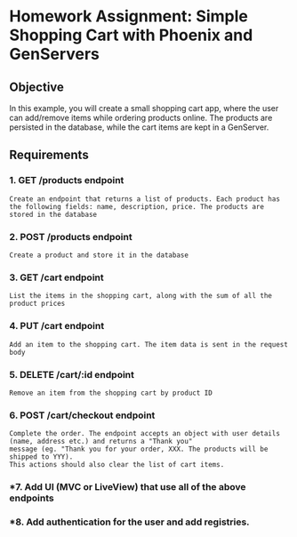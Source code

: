 # **Homework Assignment: Simple Shopping Cart with Phoenix and GenServers**

## **Objective**
In this example, you will create a small shopping cart app, where the user can add/remove items while ordering products
online. The products are persisted in the database, while the cart items are kept in a GenServer.

## **Requirements**

### 1. **GET /products endpoint**
    Create an endpoint that returns a list of products. Each product has the following fields: name, description, price. The products are stored in the database

### 2. **POST /products endpoint**
    Create a product and store it in the database

### 3. **GET /cart endpoint**
    List the items in the shopping cart, along with the sum of all the product prices

### 4. **PUT /cart endpoint**
    Add an item to the shopping cart. The item data is sent in the request body

### 5. **DELETE /cart/:id endpoint**
    Remove an item from the shopping cart by product ID

### 6. **POST /cart/checkout endpoint**
    Complete the order. The endpoint accepts an object with user details (name, address etc.) and returns a "Thank you"
    message (eg. "Thank you for your order, XXX. The products will be shipped to YYY).
    This actions should also clear the list of cart items.

### *7. Add UI (MVC or LiveView) that use all of the above endpoints


### *8. Add authentication for the user and add registries.
